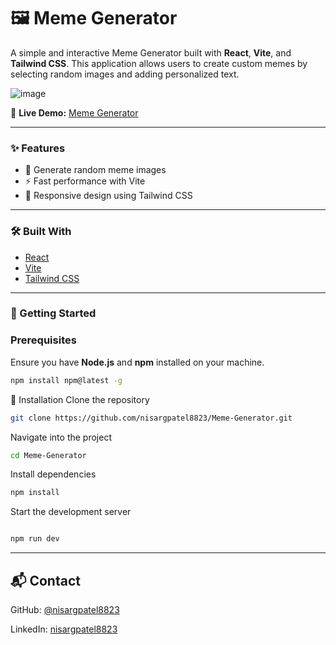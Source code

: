 # 🖼️ Meme Generator

A simple and interactive Meme Generator built with **React**, **Vite**, and **Tailwind CSS**. This application allows users to create custom memes by selecting random images and adding personalized text.

![image](https://github.com/user-attachments/assets/d30b0fa5-34e7-442b-ac54-a8f7dde4a589)


🔗 **Live Demo:** [Meme Generator](https://storied-brioche-f5f4ea.netlify.app/)

---

### ✨ Features

- 🎲 Generate random meme images
- ⚡ Fast performance with Vite
- 🎨 Responsive design using Tailwind CSS

---

### 🛠️ Built With

- [React](https://reactjs.org/)
- [Vite](https://vitejs.dev/)
- [Tailwind CSS](https://tailwindcss.com/)

---

### 🚀 Getting Started

### Prerequisites

Ensure you have **Node.js** and **npm** installed on your machine.

```bash
npm install npm@latest -g
```
🧩 Installation
Clone the repository

```bash
git clone https://github.com/nisargpatel8823/Meme-Generator.git
```
Navigate into the project

```bash
cd Meme-Generator
```
Install dependencies
```bash
npm install
```
Start the development server

```bash

npm run dev
```
---

📬 Contact
---

GitHub: [@nisargpatel8823](https://github.com/nisargpatel8823)

LinkedIn: [nisargpatel8823](https://www.linkedin.com/in/nisargpatel8823/)
